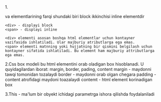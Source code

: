 1.<div> va <span> elementlarining farqi shundaki biri block ikkinchisi inline elementdir

    <div> - displayi block
    <span> - displayi inline

    <div> elementi asosan boshqa html elementlar uchun kontayner vazifasida ishlatiladi. Ular majburiy atributlarga ega emas.
    <span> elementi matnning yoki hujjatning bir qismini belgilash uchun kontayner sifatida ishlatiladi. Bu element ham majburiy attributlarga ega emas.

2.Css box modeli bu html elementini orab oladigan box hisoblanadi. U quyidagilardan iborat: margin, border, pading, content
    margin - maydonni tawqi tomonidan tozalaydi
    border - maydonni orab olgan chegara
    padding - content atrofidagi maydoni toazalaydi
    contemt - html element korinadigan box
    
3.This - ma'lum bir obyekt ichidagi parametrga ishora qilishda foydalaniladi
